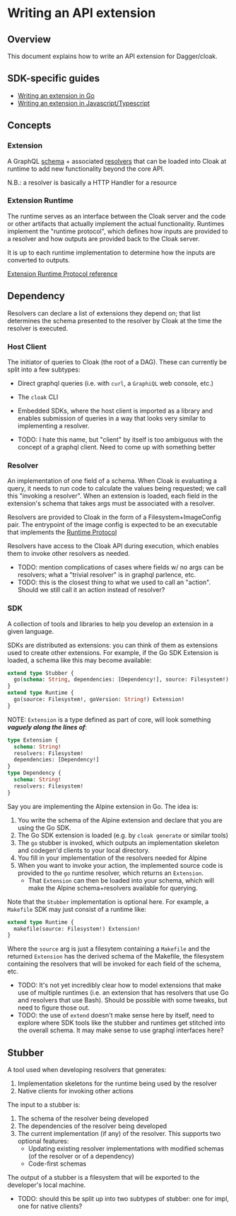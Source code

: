 # Writing an API extension

## Overview

This document explains how to write an API extension for Dagger/cloak.

## SDK-specific guides

- [Writing an extension in Go](writing_extensions_go.md)
- [Writing an extension in Javascript/Typescript](writing_extensions_nodejs.md)

## Concepts

### Extension

A GraphQL [schema](https://graphql.org/learn/schema/#gatsby-focus-wrapper) + associated [resolvers](https://graphql.org/learn/execution/#root-fields-resolvers) that can be loaded into Cloak at runtime to add new functionality beyond the core API.

N.B.: a resolver is basically a HTTP Handler for a resource

### Extension Runtime

The runtime serves as an interface between the Cloak server and the code or other artifacts that actually implement the actual functionality.
Runtimes implement the "runtime protocol", which defines how inputs
are provided to a resolver and how outputs are provided back to the Cloak server.

It is up to each runtime implementation to determine how the inputs are converted to outputs.

[Extension Runtime Protocol reference](extension_runtime_protocol.md)

## Dependency

Resolvers can declare a list of extensions they depend on; that list determines the schema presented to the resolver by Cloak at the time the resolver
is executed.

### Host Client

The initiator of queries to Cloak (the root of a DAG). These can currently be split into a few subtypes:

- Direct graphql queries (i.e. with `curl`, a `GraphiQL` web console, etc.)
- The `cloak` CLI
- Embedded SDKs, where the host client is imported as a library and enables submission of queries in a way
  that looks very similar to implementing a resolver.

- TODO: I hate this name, but "client" by itself is too ambiguous with the concept of a graphql client. Need to come up with something better

### Resolver

An implementation of one field of a schema. When Cloak is evaluating a query, it needs to run code to calculate the values
being requested; we call this "invoking a resolver". When an extension is loaded, each field in the extension's schema
that takes args must be associated with a resolver.

Resolvers are provided to Cloak in the form of a Filesystem+ImageConfig pair. The entrypoint of the image config is expected
to be an executable that implements the [Runtime Protocol](extension_runtime_protocol.md)

Resolvers have access to the Cloak API during execution, which enables them to invoke other resolvers as needed.

- TODO: mention complications of cases where fields w/ no args can be resolvers; what a "trivial resolver" is in graphql parlence, etc.
- TODO: this is the closest thing to what we used to call an "action". Should we still call it an action instead of resolver?

### SDK

A collection of tools and libraries to help you develop an extension in a given language.

SDKs are distributed as extensions: you can think of them as extensions used to create other extensions.
For example, if the Go SDK Extension is loaded, a schema like this may become available:

```graphql
extend type Stubber {
  go(schema: String, dependencies: [Dependency!], source: Filesystem!) Filesystem!
}
extend type Runtime {
  go(source: Filesystem!, goVersion: String!) Extension!
}
```

NOTE: `Extension` is a type defined as part of core, will look something **_vaguely along the lines of_**:

```graphql
type Extension {
  schema: String!
  resolvers: Filesystem!
  dependencies: [Dependency!]
}
type Dependency {
  schema: String!
  resolvers: Filesystem!
}
```

Say you are implementing the Alpine extension in Go. The idea is:

1. You write the schema of the Alpine extension and declare that you are using the Go SDK.
2. The Go SDK extension is loaded (e.g. by `cloak generate` or similar tools)
3. The `go` stubber is invoked, which outputs an implementation skeleton and codegen'd clients to your local directory.
4. You fill in your implementation of the resolvers needed for Alpine
5. When you want to invoke your action, the implemented source code is provided to the `go` runtime resolver, which returns an `Extension`.
   - That `Extension` can then be loaded into your schema, which will make the Alpine schema+resolvers available for querying.

Note that the `Stubber` implementation is optional here. For example, a `Makefile` SDK may just consist of a runtime like:

```graphql
extend type Runtime {
  makefile(source: Filesystem!) Extension!
}
```

Where the `source` arg is just a filesytem containing a `Makefile` and the returned `Extension` has the derived schema of the Makefile, the filesystem containing the resolvers that will be invoked for each field of the schema, etc.

- TODO: It's not yet incredibly clear how to model extensions that make use of multiple runtimes (i.e. an extension that has resolvers that use Go and resolvers that use Bash). Should be possible with some tweaks, but need to figure those out.
- TODO: the use of `extend` doesn't make sense here by itself, need to explore where SDK tools like the stubber and runtimes get stitched into the overall schema. It may make sense to use graphql interfaces here?

## Stubber

A tool used when developing resolvers that generates:

1. Implementation skeletons for the runtime being used by the resolver
1. Native clients for invoking other actions

The input to a stubber is:

1. The schema of the resolver being developed
1. The dependencies of the resolver being developed
1. The current implementation (if any) of the resolver. This supports two optional features:
   - Updating existing resolver implementations with modified schemas (of the resolver or of a dependency)
   - Code-first schemas

The output of a stubber is a filesystem that will be exported to the developer's local machine.

- TODO: should this be split up into two subtypes of stubber: one for impl, one for native clients?
